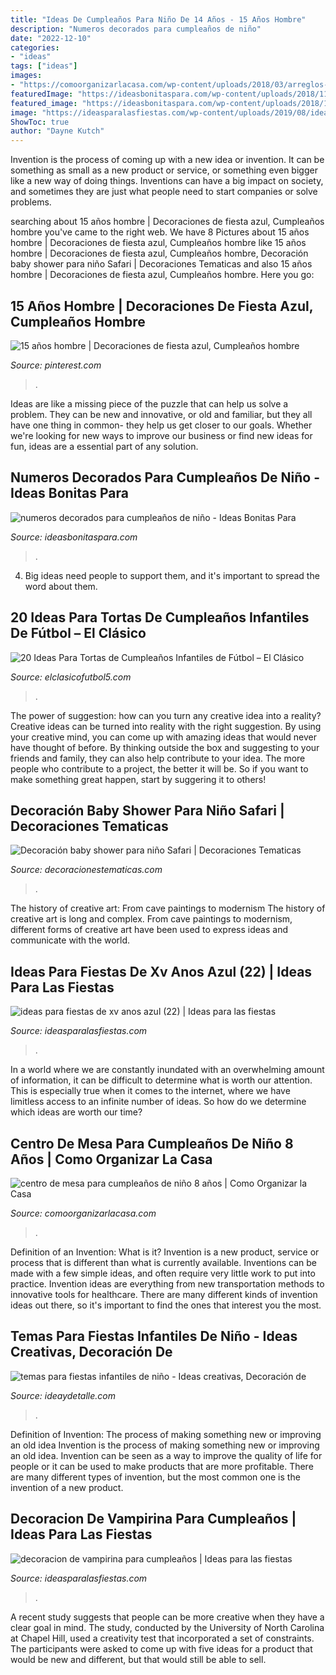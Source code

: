 ```yaml
---
title: "Ideas De Cumpleaños Para Niño De 14 Años - 15 Años Hombre"
description: "Numeros decorados para cumpleaños de niño"
date: "2022-12-10"
categories:
- "ideas"
tags: ["ideas"]
images:
- "https://comoorganizarlacasa.com/wp-content/uploads/2018/03/arreglos-para-cumpleanos-de-jovenes-4.jpg"
featuredImage: "https://ideasbonitaspara.com/wp-content/uploads/2018/11/numeros-decorados-para-cumpleanos-de-nino-1.jpg"
featured_image: "https://ideasbonitaspara.com/wp-content/uploads/2018/11/numeros-decorados-para-cumpleanos-de-nino-1.jpg"
image: "https://ideasparalasfiestas.com/wp-content/uploads/2019/08/ideas-para-fiestas-de-xv-anos-azul-22.jpg"
ShowToc: true
author: "Dayne Kutch"
---
```



Invention is the process of coming up with a new idea or invention. It can be something as small as a new product or service, or something even bigger like a new way of doing things. Inventions can have a big impact on society, and sometimes they are just what people need to start companies or solve problems.

	

		
searching about 15 años hombre | Decoraciones de fiesta azul, Cumpleaños hombre you've came to the right web. We have 8 Pictures about 15 años hombre | Decoraciones de fiesta azul, Cumpleaños hombre like 15 años hombre | Decoraciones de fiesta azul, Cumpleaños hombre, Decoración baby shower para niño Safari | Decoraciones Tematicas and also 15 años hombre | Decoraciones de fiesta azul, Cumpleaños hombre. Here you go:
		
    
## 15 Años Hombre | Decoraciones De Fiesta Azul, Cumpleaños Hombre

<img loading=lazy src="https://i.pinimg.com/736x/9c/bb/20/9cbb20bd8945a090109a8a7b1b4f6485.jpg" onerror="this.onerror=null;this.src='https://tse3.mm.bing.net/th?id=OIP.Dc93MJ_qnCEwQGhLupboZAHaKB&amp;pid=15.1';" alt="15 años hombre | Decoraciones de fiesta azul, Cumpleaños hombre">

_Source: pinterest.com_

>. 

	

Ideas are like a missing piece of the puzzle that can help us solve a problem. They can be new and innovative, or old and familiar, but they all have one thing in common- they help us get closer to our goals. Whether we're looking for new ways to improve our business or find new ideas for fun, ideas are a essential part of any solution.

    
## Numeros Decorados Para Cumpleaños De Niño - Ideas Bonitas Para

<img loading=lazy src="https://ideasbonitaspara.com/wp-content/uploads/2018/11/numeros-decorados-para-cumpleanos-de-nino-1.jpg" onerror="this.onerror=null;this.src='https://tse1.mm.bing.net/th?id=OIP.KzzI6QKzu4AJ8gyYsH-T9gHaLL&amp;pid=15.1';" alt="numeros decorados para cumpleaños de niño - Ideas Bonitas Para">

_Source: ideasbonitaspara.com_

>. 

	

4. Big ideas need people to support them, and it's important to spread the word about them.

    
## 20 Ideas Para Tortas De Cumpleaños Infantiles De Fútbol – El Clásico

<img loading=lazy src="http://www.elclasicofutbol5.com/wp-content/uploads/2015/04/tortas-futbol-4.jpg" onerror="this.onerror=null;this.src='https://tse1.mm.bing.net/th?id=OIP.kzUdZwhYI-PHiFgVtPsG9AAAAA&amp;pid=15.1';" alt="20 Ideas Para Tortas de Cumpleaños Infantiles de Fútbol – El Clásico">

_Source: elclasicofutbol5.com_

>. 

	

The power of suggestion: how can you turn any creative idea into a reality?
Creative ideas can be turned into reality with the right suggestion. By using your creative mind, you can come up with amazing ideas that would never have thought of before. By thinking outside the box and suggesting to your friends and family, they can also help contribute to your idea. The more people who contribute to a project, the better it will be. So if you want to make something great happen, start by suggering it to others!

    
## Decoración Baby Shower Para Niño Safari | Decoraciones Tematicas

<img loading=lazy src="https://www.decoracionestematicas.com/wp-content/uploads/2018/03/IMG_2092-e1520690016706.jpg" onerror="this.onerror=null;this.src='https://tse3.mm.bing.net/th?id=OIP.E3RH-6k71EflycAaI9cbUAHaJ3&amp;pid=15.1';" alt="Decoración baby shower para niño Safari | Decoraciones Tematicas">

_Source: decoracionestematicas.com_

>. 

	

The history of creative art: From cave paintings to modernism
The history of creative art is long and complex. From cave paintings to modernism, different forms of creative art have been used to express ideas and communicate with the world.

    
## Ideas Para Fiestas De Xv Anos Azul (22) | Ideas Para Las Fiestas

<img loading=lazy src="https://ideasparalasfiestas.com/wp-content/uploads/2019/08/ideas-para-fiestas-de-xv-anos-azul-22.jpg" onerror="this.onerror=null;this.src='https://tse3.mm.bing.net/th?id=OIP.jbadqfWorrGkRAD_Tae1RAHaHC&amp;pid=15.1';" alt="ideas para fiestas de xv anos azul (22) | Ideas para las fiestas">

_Source: ideasparalasfiestas.com_

>. 

	

In a world where we are constantly inundated with an overwhelming amount of information, it can be difficult to determine what is worth our attention. This is especially true when it comes to the internet, where we have limitless access to an infinite number of ideas. So how do we determine which ideas are worth our time?

    
## Centro De Mesa Para Cumpleaños De Niño 8 Años | Como Organizar La Casa

<img loading=lazy src="https://comoorganizarlacasa.com/wp-content/uploads/2018/03/arreglos-para-cumpleanos-de-jovenes-4.jpg" onerror="this.onerror=null;this.src='https://tse2.mm.bing.net/th?id=OIP.k_jqKA2LjouaBUB2eRTFLgHaLH&amp;pid=15.1';" alt="centro de mesa para cumpleaños de niño 8 años | Como Organizar la Casa">

_Source: comoorganizarlacasa.com_

>. 

	

Definition of an Invention: What is it?
Invention is a new product, service or process that is different than what is currently available. Inventions can be made with a few simple ideas, and often require very little work to put into practice. Invention ideas are everything from new transportation methods to innovative tools for healthcare. There are many different kinds of invention ideas out there, so it's important to find the ones that interest you the most.

    
## Temas Para Fiestas Infantiles De Niño - Ideas Creativas, Decoración De

<img loading=lazy src="https://ideaydetalle.com/wp-content/uploads/2018/12/temas-para-fiestas-infantiles-de-nino-2.jpg" onerror="this.onerror=null;this.src='https://tse1.mm.bing.net/th?id=OIP.NUMX0ntKjCfibSV7zPgE6gHaJ4&amp;pid=15.1';" alt="temas para fiestas infantiles de niño - Ideas creativas, Decoración de">

_Source: ideaydetalle.com_

>. 

	

Definition of Invention: The process of making something new or improving an old idea
Invention is the process of making something new or improving an old idea. Invention can be seen as a way to improve the quality of life for people or it can be used to make products that are more profitable. There are many different types of invention, but the most common one is the invention of a new product.

    
## Decoracion De Vampirina Para Cumpleaños | Ideas Para Las Fiestas

<img loading=lazy src="https://ideasparalasfiestas.com/wp-content/uploads/2016/07/decoracion-de-vampirina-para-cumpleanos-3-225x300.jpg" onerror="this.onerror=null;this.src='https://tse4.mm.bing.net/th?id=OIP.jjpEeeopp0HDhIRKXKaQ-wAAAA&amp;pid=15.1';" alt="decoracion de vampirina para cumpleaños | Ideas para las fiestas">

_Source: ideasparalasfiestas.com_

>. 

	

A recent study suggests that people can be more creative when they have a clear goal in mind. The study, conducted by the University of North Carolina at Chapel Hill, used a creativity test that incorporated a set of constraints. The participants were asked to come up with five ideas for a product that would be new and different, but that would still be able to sell.

